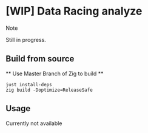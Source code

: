 # [WIP] Data Racing analyze

> [!NOTE]
> Still in progress.

## Build from source

** Use Master Branch of Zig to build **

```
just install-deps
zig build -Doptimize=ReleaseSafe
```

## Usage

Currently not available
